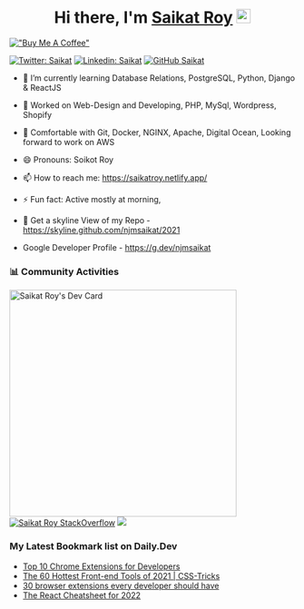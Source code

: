 <div align="center">
   <h1>Hi there, I'm <a href="https://saikatroy.netlify.app/">Saikat Roy</a> <img src="https://media.giphy.com/media/hvRJCLFzcasrR4ia7z/giphy.gif" width="25px"> </h1>
</div>

[!["Buy Me A Coffee"](https://www.buymeacoffee.com/assets/img/custom_images/orange_img.png)](https://www.buymeacoffee.com/njmsaikat)

[![Twitter: Saikat](https://img.shields.io/twitter/follow/njmsaikat?style=social)](https://twitter.com/njmsaikat)
[![Linkedin: Saikat](https://img.shields.io/badge/-njmsaikat-blue?style=flat-square&logo=Linkedin&logoColor=white&link=https://www.linkedin.com/in/njmsaikat/)](https://www.linkedin.com/in/njmsaikat/)
[![GitHub Saikat](https://img.shields.io/github/followers/njmsaikat?label=follow&style=social)](https://github.com/njmsaikat)


- 🌱 I’m currently learning Database Relations, PostgreSQL, Python, Django & ReactJS

- 🔭 Worked on Web-Design and Developing, PHP, MySql, Wordpress, Shopify

- 👯 Comfortable with Git, Docker, NGINX, Apache, Digital Ocean, Looking forward to work on AWS

- 😄 Pronouns: Soikot Roy

- 📫 How to reach me: https://saikatroy.netlify.app/

- ⚡ Fun fact: Active mostly at morning,
- 🌃 Get a skyline View of my Repo -https://skyline.github.com/njmsaikat/2021

- Google Developer Profile - https://g.dev/njmsaikat



### 📊 Community Activities

<a href="https://app.daily.dev/njmsaikat"><img src="https://api.daily.dev/devcards/bc21ba73a6db4d3793f40b1517958919.png?r=bxz" width="400" alt="Saikat Roy's Dev Card"/></a>
[![Saikat Roy StackOverflow](https://github-readme-stackoverflow.vercel.app/?userID=11168176&theme=dark)](https://stackoverflow.com/users/11168176/saikat-roy)
<a href="https://saikatroy.netlify.app/" target="_blank">
  <img src="https://github-readme-stats.vercel.app/api?username=njmsaikat&show_icons=true&theme=radical" />
</a>
<!--
[![GitHub Streak](https://github-readme-streak-stats.herokuapp.com?user=njmsaikat&theme=dracula&hide_border=true&date_format=M%20j%5B%2C%20Y%5D)](https://git.io/streak-stats)
-->

### My Latest Bookmark list on Daily.Dev
<!-- daily.dev BOOKMARKS:START -->
- [Top 10 Chrome Extensions for Developers](https://app.daily.dev/posts/UpTr0ZKZ7?utm_source=rss&utm_medium=bookmarks&utm_campaign=VV5ONZFa6DwnpDjdUdH5T)
- [The 60 Hottest Front-end Tools of 2021 | CSS-Tricks](https://app.daily.dev/posts/He-FMzTRL?utm_source=rss&utm_medium=bookmarks&utm_campaign=VV5ONZFa6DwnpDjdUdH5T)
- [30 browser extensions every developer should have](https://app.daily.dev/posts/kVhHn4c6S?utm_source=rss&utm_medium=bookmarks&utm_campaign=VV5ONZFa6DwnpDjdUdH5T)
- [The React Cheatsheet for 2022](https://app.daily.dev/posts/QlxZmdtTb?utm_source=rss&utm_medium=bookmarks&utm_campaign=VV5ONZFa6DwnpDjdUdH5T)
<!-- daily.dev BOOKMARKS:END -->
